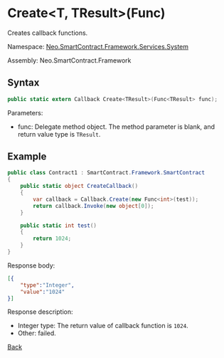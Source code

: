 # Create<T, TResult>(Func<TResult>)

Creates callback functions.

Namespace: [Neo.SmartContract.Framework.Services.System](../../system.md)

Assembly: Neo.SmartContract.Framework

## Syntax

```c#
public static extern Callback Create<TResult>(Func<TResult> func);
```

Parameters:
- func: Delegate method object. The method parameter is blank, and return value type is `TResult`.

## Example

```c#
public class Contract1 : SmartContract.Framework.SmartContract
{
    public static object CreateCallback()
    {
        var callback = Callback.Create(new Func<int>(test));
        return callback.Invoke(new object[0]);
    }

    public static int test()
    {
        return 1024;
    }
}
```

Response body:

```json
[{
    "type":"Integer",
    "value":"1024"
}]
```

Response description:

- Integer type: The return value of callback function is `1024`.
- Other: failed.

[Back](../Callback.md)